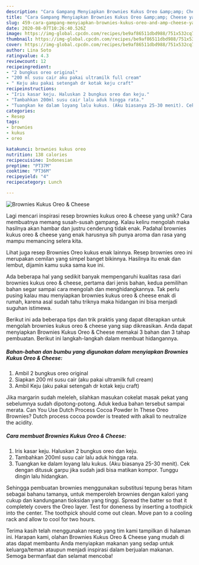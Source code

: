 ```yaml
---
description: "Cara Gampang Menyiapkan Brownies Kukus Oreo &amp;amp; Cheese yang Enak Banget"
title: "Cara Gampang Menyiapkan Brownies Kukus Oreo &amp;amp; Cheese yang Enak Banget"
slug: 459-cara-gampang-menyiapkan-brownies-kukus-oreo-and-amp-cheese-yang-enak-banget
date: 2020-08-07T10:26:40.526Z
image: https://img-global.cpcdn.com/recipes/be9af86511dbd988/751x532cq70/brownies-kukus-oreo-cheese-foto-resep-utama.jpg
thumbnail: https://img-global.cpcdn.com/recipes/be9af86511dbd988/751x532cq70/brownies-kukus-oreo-cheese-foto-resep-utama.jpg
cover: https://img-global.cpcdn.com/recipes/be9af86511dbd988/751x532cq70/brownies-kukus-oreo-cheese-foto-resep-utama.jpg
author: Lina Soto
ratingvalue: 4.3
reviewcount: 12
recipeingredient:
- "2 bungkus oreo original"
- "200 ml susu cair aku pakai ultramilk full cream"
- " Keju aku pakai setengah dr kotak keju craft"
recipeinstructions:
- "Iris kasar keju. Haluskan 2 bungkus oreo dan keju."
- "Tambahkan 200ml susu cair lalu aduk hingga rata."
- "Tuangkan ke dalam loyang lalu kukus. (Aku biasanya 25-30 menit). Cek dengan ditusuk garpu jika sudah jadi bisa matikan kompor. Tunggu dingin lalu hidangkan."
categories:
- Resep
tags:
- brownies
- kukus
- oreo

katakunci: brownies kukus oreo 
nutrition: 138 calories
recipecuisine: Indonesian
preptime: "PT37M"
cooktime: "PT36M"
recipeyield: "4"
recipecategory: Lunch

---
```



![Brownies Kukus Oreo &amp; Cheese](https://img-global.cpcdn.com/recipes/be9af86511dbd988/751x532cq70/brownies-kukus-oreo-cheese-foto-resep-utama.jpg)

Lagi mencari inspirasi resep brownies kukus oreo &amp; cheese yang unik? Cara membuatnya memang susah-susah gampang. Kalau keliru mengolah maka hasilnya akan hambar dan justru cenderung tidak enak. Padahal brownies kukus oreo &amp; cheese yang enak harusnya sih punya aroma dan rasa yang mampu memancing selera kita.

Lihat juga resep Brownies Oreo kukus enak lainnya. Resep brownies oreo ini merupakan cemilan yang simpel banget bikinnya. Hasilnya itu enak dan lembut, dijamin kamu suka sama kue ini.

Ada beberapa hal yang sedikit banyak mempengaruhi kualitas rasa dari brownies kukus oreo &amp; cheese, pertama dari jenis bahan, kedua pemilihan bahan segar sampai cara mengolah dan menghidangkannya. Tak perlu pusing kalau mau menyiapkan brownies kukus oreo &amp; cheese enak di rumah, karena asal sudah tahu triknya maka hidangan ini bisa menjadi suguhan istimewa.


Berikut ini ada beberapa tips dan trik praktis yang dapat diterapkan untuk mengolah brownies kukus oreo &amp; cheese yang siap dikreasikan. Anda dapat menyiapkan Brownies Kukus Oreo &amp; Cheese memakai 3 bahan dan 3 tahap pembuatan. Berikut ini langkah-langkah dalam membuat hidangannya.

<!--inarticleads1-->

##### Bahan-bahan dan bumbu yang digunakan dalam menyiapkan Brownies Kukus Oreo &amp; Cheese:

1. Ambil 2 bungkus oreo original
1. Siapkan 200 ml susu cair (aku pakai ultramilk full cream)
1. Ambil  Keju (aku pakai setengah dr kotak keju craft)


Jika margarin sudah meleleh, silahkan masukan cokelat masak pekat yang sebelumnya sudah dipotong-potong. Aduk kedua bahan tersebut sampai merata. Can You Use Dutch Process Cocoa Powder In These Oreo Brownies? Dutch process cocoa powder is treated with alkali to neutralize the acidity. 

<!--inarticleads2-->

##### Cara membuat Brownies Kukus Oreo &amp; Cheese:

1. Iris kasar keju. Haluskan 2 bungkus oreo dan keju.
1. Tambahkan 200ml susu cair lalu aduk hingga rata.
1. Tuangkan ke dalam loyang lalu kukus. (Aku biasanya 25-30 menit). Cek dengan ditusuk garpu jika sudah jadi bisa matikan kompor. Tunggu dingin lalu hidangkan.


Sehingga pembuatan brownies menggunakan substitusi tepung beras hitam sebagai bahanu tamanya, untuk memperoleh brownies dengan kalori yang cukup dan kandunganan tioksidan yang tinggi. Spread the batter so that it completely covers the Oreo layer. Test for doneness by inserting a toothpick into the center. The toothpick should come out clean. Move pan to a cooling rack and allow to cool for two hours. 

Terima kasih telah menggunakan resep yang tim kami tampilkan di halaman ini. Harapan kami, olahan Brownies Kukus Oreo &amp; Cheese yang mudah di atas dapat membantu Anda menyiapkan makanan yang sedap untuk keluarga/teman ataupun menjadi inspirasi dalam berjualan makanan. Semoga bermanfaat dan selamat mencoba!
